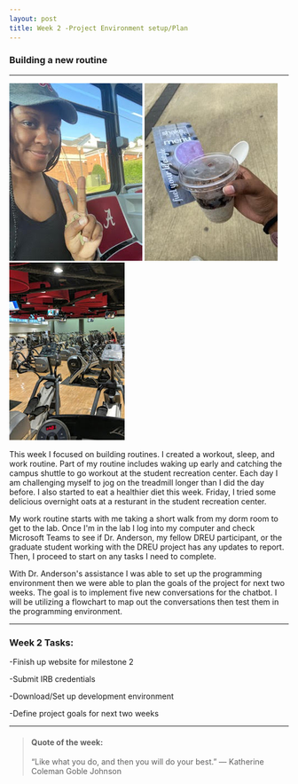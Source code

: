 ```yaml
---
layout: post
title: Week 2 -Project Environment setup/Plan
---
```


### Building a new routine

----

![uapwktwo1](/images/uapwktwo1.jpg) ![uapwktwo2](/images/uapwktwo2.jpg) ![uapwktwo3](/images/uapwktwo3.jpg)

This week I focused on building routines. I created a workout, sleep, and work routine. Part of my routine includes waking up early and catching the campus shuttle to go workout at the student recreation center. Each day I am challenging myself to jog on the treadmill longer than I did the day before. I also started to eat a healthier diet this week. Friday, I tried some delicious overnight oats at a resturant in the student recreation center. 

My work routine starts with me taking a short walk from my dorm room to get to the lab. Once I'm in the lab I log into my computer and check Microsoft Teams to see if Dr. Anderson, my fellow DREU participant, or the graduate student working with the DREU project has any updates to report. Then, I proceed to start on any tasks I need to complete.

With Dr. Anderson's assistance I was able to set up the programming environment then we were able to plan the goals of the project for next two weeks. The goal is to implement five new conversations for the chatbot. I will be utilizing a flowchart to map out the conversations then test them in the programming environment.


----

### Week 2 Tasks:

-Finish up website for milestone 2

-Submit IRB credentials 

-Download/Set up development environment

-Define project goals for next two weeks

----

> #### Quote of the week:
> “Like what you do, and then you will do your best.”
> — Katherine Coleman Goble Johnson 

